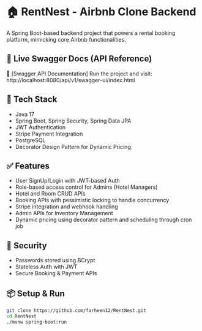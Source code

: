 # 🏠 RentNest - Airbnb Clone Backend

A Spring Boot-based backend project that powers a rental booking platform, mimicking core Airbnb functionalities.
## 🔗 Live Swagger Docs (API Reference)

📄 [Swagger API Documentation]
Run the project and visit:  
http://localhost:8080/api/v1/swagger-ui/index.html

## 🔧 Tech Stack
- Java 17
- Spring Boot, Spring Security, Spring Data JPA
- JWT Authentication
- Stripe Payment Integration
- PostgreSQL
- Decorator Design Pattern for Dynamic Pricing

## ✅ Features
- User SignUp/Login with JWT-based Auth
- Role-based access control for Admins (Hotel Managers)
- Hotel and Room CRUD APIs
- Booking APIs with pessimistic locking to handle concurrency
- Stripe integration and webhook handling
- Admin APIs for Inventory Management
- Dynamic pricing using decorator pattern and scheduling through cron job

## 🔐 Security
- Passwords stored using BCrypt
- Stateless Auth with JWT
- Secure Booking & Payment APIs

## 📦 Setup & Run
```bash
git clone https://github.com/farheen12/RentNest.git
cd RentNest
./mvnw spring-boot:run
